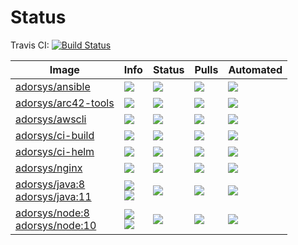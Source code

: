 # Status
Travis CI: [![Build Status](https://img.shields.io/travis/adorsys/dockerhub-pipeline-images/master.svg?longCache=true&style=flat-square)](https://travis-ci.org/adorsys/dockerhub-pipeline-images)

|  &nbsp; &nbsp; &nbsp; &nbsp; &nbsp; &nbsp; Image &nbsp; &nbsp; &nbsp; &nbsp; &nbsp; &nbsp; | Info | Status | Pulls | Automated |
| ----- | ---- | ------ | ----- | ----- |
| [adorsys/ansible](https://hub.docker.com/r/adorsys/ansible/) | [![](https://img.shields.io/microbadger/image-size/adorsys/ansible.svg?longCache=true&style=flat-square)](https://microbadger.com/images/adorsys/ansible) | ![](https://img.shields.io/docker/build/adorsys/ansible.svg?longCache=true&style=flat-square) | ![](https://img.shields.io/docker/pulls/adorsys/ansible.svg?longCache=true&style=flat-square) | ![](https://img.shields.io/docker/automated/adorsys/ansible.svg?longCache=true&style=flat-square) |
| [adorsys/arc42-tools](https://hub.docker.com/r/adorsys/arc42-tools/) | [![](https://img.shields.io/microbadger/image-size/adorsys/arc42-tools.svg?longCache=true&style=flat-square)](https://microbadger.com/images/adorsys/arc42-tools) | ![](https://img.shields.io/docker/build/adorsys/arc42-tools.svg?longCache=true&style=flat-square) | ![](https://img.shields.io/docker/pulls/adorsys/arc42-tools.svg?longCache=true&style=flat-square) | ![](https://img.shields.io/docker/automated/adorsys/arc42-tools.svg?longCache=true&style=flat-square) |
| [adorsys/awscli](https://hub.docker.com/r/adorsys/awscli/) | [![](https://img.shields.io/microbadger/image-size/adorsys/awscli.svg?longCache=true&style=flat-square)](https://microbadger.com/images/adorsys/awscli) | ![](https://img.shields.io/docker/build/adorsys/awscli.svg?longCache=true&style=flat-square) | ![](https://img.shields.io/docker/pulls/adorsys/awscli.svg?longCache=true&style=flat-square) | ![](https://img.shields.io/docker/automated/adorsys/awscli.svg?longCache=true&style=flat-square) |
| [adorsys/ci-build](https://hub.docker.com/r/adorsys/ci-build/) | [![](https://img.shields.io/microbadger/image-size/adorsys/ci-build.svg?longCache=true&style=flat-square)](https://microbadger.com/images/adorsys/ci-build) | ![](https://img.shields.io/docker/build/adorsys/ci-build.svg?longCache=true&style=flat-square) | ![](https://img.shields.io/docker/pulls/adorsys/ci-build.svg?longCache=true&style=flat-square) | ![](https://img.shields.io/docker/automated/adorsys/ci-build.svg?longCache=true&style=flat-square) |
| [adorsys/ci-helm](https://hub.docker.com/r/adorsys/ci-helm/) | [![](https://img.shields.io/microbadger/image-size/adorsys/ci-helm.svg?longCache=true&style=flat-square)](https://microbadger.com/images/adorsys/ci-helm) | ![](https://img.shields.io/docker/build/adorsys/ci-helm.svg?longCache=true&style=flat-square) | ![](https://img.shields.io/docker/pulls/adorsys/ci-helm.svg?longCache=true&style=flat-square) | ![](https://img.shields.io/docker/automated/adorsys/ci-helm.svg?longCache=true&style=flat-square) |
| [adorsys/nginx](https://hub.docker.com/r/adorsys/nginx/) | [![](https://img.shields.io/microbadger/image-size/adorsys/nginx.svg?longCache=true&style=flat-square)](https://microbadger.com/images/adorsys/nginx) | ![](https://img.shields.io/docker/build/adorsys/nginx.svg?longCache=true&style=flat-square) | ![](https://img.shields.io/docker/pulls/adorsys/nginx.svg?longCache=true&style=flat-square) | ![](https://img.shields.io/docker/automated/adorsys/nginx.svg?longCache=true&style=flat-square) |
| [adorsys/java:8](https://hub.docker.com/r/adorsys/java/) <br> [adorsys/java:11](https://hub.docker.com/r/adorsys/java/) | [![](https://img.shields.io/microbadger/image-size/adorsys/java/8.svg?longCache=true&style=flat-square)](https://microbadger.com/images/adorsys/java:8)<br>[![](https://img.shields.io/microbadger/image-size/adorsys/java/11.svg?longCache=true&style=flat-square)](https://microbadger.com/images/adorsys/java:11) | ![](https://img.shields.io/docker/build/adorsys/java.svg?longCache=true&style=flat-square) | ![](https://img.shields.io/docker/pulls/adorsys/java.svg?longCache=true&style=flat-square) | ![](https://img.shields.io/docker/automated/adorsys/java.svg?longCache=true&style=flat-square) |
| [adorsys/node:8](https://hub.docker.com/r/adorsys/node/) <br> [adorsys/node:10](https://hub.docker.com/r/adorsys/node/) | [![](https://img.shields.io/microbadger/image-size/adorsys/node/8.svg?longCache=true&style=flat-square)](https://microbadger.com/images/adorsys/node:8)<br>[![](https://img.shields.io/microbadger/image-size/adorsys/node/10.svg?longCache=true&style=flat-square)](https://microbadger.com/images/adorsys/node:10) | ![](https://img.shields.io/docker/build/adorsys/node.svg?longCache=true&style=flat-square) | ![](https://img.shields.io/docker/pulls/adorsys/node.svg?longCache=true&style=flat-square) | ![](https://img.shields.io/docker/automated/adorsys/node.svg?longCache=true&style=flat-square) |
